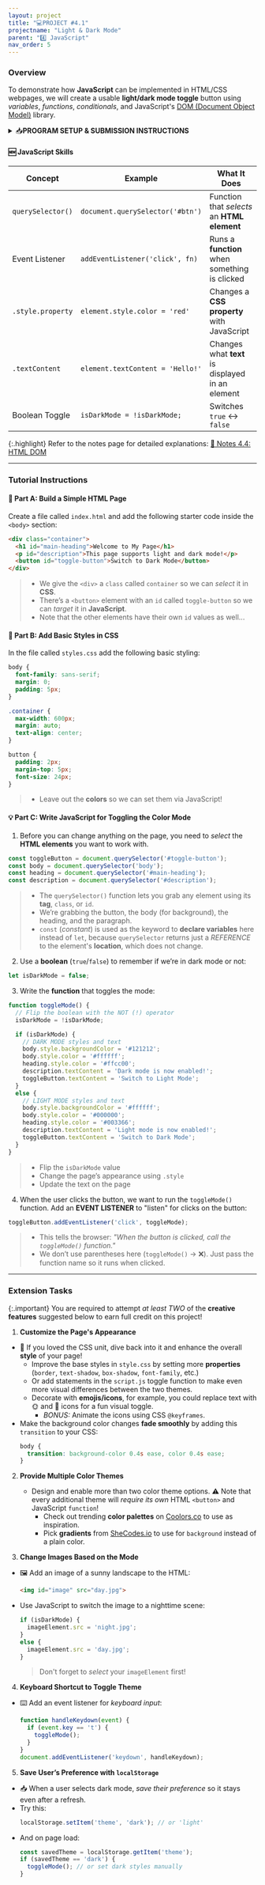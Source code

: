 ```yaml
---
layout: project
title: "💻PROJECT #4.1"
projectname: "Light & Dark Mode"
parent: "4️⃣ JavaScript"
nav_order: 5
---
```



### Overview

To demonstrate how **JavaScript** can be implemented in HTML/CSS webpages, we will create a usable **light/dark mode toggle** button using _variables_, _functions_, _conditionals_, and JavaScript's [DOM (Document Object Model)](https://developer.mozilla.org/en-US/docs/Web/API/Document_Object_Model/Introduction) library. 

<html>
<details>
<summary>📥<strong>PROGRAM SETUP & SUBMISSION INSTRUCTIONS</strong></summary>
  
<div class="setup" markdown="block">

1. Go to the `CS1 Project 4.1` assignment on **Blackbaud** and follow the provided **GitHub Classroom** link.
  > 📁 Clicking the link generates a **private repository** for your project with the appropriate starter code. Note that **projects** are stored within the [BWL-CS Organization](https://github.com/BWL-CS), so you _cannot_ access it from the "Your Repositories" page!
2. Open the repository in a **Codespace** whenever you spend time working on the program, in class or at home. 
  > ⚠️ Always remember to `commit changes` after every coding session!
3. When your project is complete, **submit the link to your repository** in the `CS1 Project 4.1` assignment on Blackbaud.

</div>
 
</details>
</html>

#### 🆕 JavaScript Skills

| Concept                | Example                              | What It Does                                      |
|------------------------|---------------------------------------|---------------------------------------------------|
| `querySelector()`      | `document.querySelector('#btn')`      | Function that _selects_ an **HTML element**                          |
| Event Listener         | `addEventListener('click', fn)`       | Runs a **function** when something is clicked        |
| `.style.property`      | `element.style.color = 'red'`         | Changes a **CSS property** with JavaScript           |
| `.textContent`         | `element.textContent = 'Hello!'`      | Changes what **text** is displayed in an element     |
| Boolean Toggle         | `isDarkMode = !isDarkMode;`           | Switches `true` ↔ `false`                          |

{:.highlight}
Refer to the notes page for detailed explanations: [📓 Notes 4.4: HTML DOM](https://coderina.dev/webdocs/docs/unit04/notes404.html)

--- 

### Tutorial Instructions

#### 🧱 Part A: Build a Simple HTML Page

Create a file called `index.html` and add the following starter code inside the `<body>` section:

```html
<div class="container">
  <h1 id="main-heading">Welcome to My Page</h1>
  <p id="description">This page supports light and dark mode!</p>
  <button id="toggle-button">Switch to Dark Mode</button>
</div>
```
> - We give the `<div>` a `class` called `container` so we can _select_ it in **CSS**.
> - There’s a `<button>` element with an `id` called `toggle-button` so we can _target_ it in **JavaScript**.
> - Note that the other elements have their own `id` values as well...

#### 🎨 Part B: Add Basic Styles in CSS

In the file called `styles.css` add the following basic styling:

```css
body {
  font-family: sans-serif;
  margin: 0;
  padding: 5px;
}

.container {
  max-width: 600px;
  margin: auto;
  text-align: center;
}

button {
  padding: 2px;
  margin-top: 5px;
  font-size: 24px;
}
```
> - Leave out the **colors** so we can set them via JavaScript!

#### 💡 Part C: Write JavaScript for Toggling the Color Mode

1. Before you can change anything on the page, you need to *select* the **HTML elements** you want to work with.
  ```javascript
  const toggleButton = document.querySelector('#toggle-button');
  const body = document.querySelector('body');
  const heading = document.querySelector('#main-heading');
  const description = document.querySelector('#description');
  ```
  > - The `querySelector()` function lets you grab any element using its **tag**, `class`, or `id`.
  > - We’re grabbing the button, the body (for background), the heading, and the paragraph.
  > - `const` (_constant_) is used as the keyword to **declare variables** here instead of `let`, because `querySelector` returns just a _REFERENCE_ to the element's **location**, which does not change. 

2. Use a **boolean** (`true`/`false`) to remember if we’re in dark mode or not:
  ```javascript
  let isDarkMode = false;
  ```

3. Write the **function** that toggles the mode:
  ```javascript
  function toggleMode() {
    // Flip the boolean with the NOT (!) operator
    isDarkMode = !isDarkMode; 
  
    if (isDarkMode) {
      // DARK MODE styles and text
      body.style.backgroundColor = '#121212';
      body.style.color = '#ffffff';
      heading.style.color = '#ffcc00';
      description.textContent = 'Dark mode is now enabled!';
      toggleButton.textContent = 'Switch to Light Mode';
    }
    else {
      // LIGHT MODE styles and text
      body.style.backgroundColor = '#ffffff';
      body.style.color = '#000000';
      heading.style.color = '#003366';
      description.textContent = 'Light mode is now enabled!';
      toggleButton.textContent = 'Switch to Dark Mode';
    }
  }
  ```
  > - Flip the `isDarkMode` value
  > - Change the page’s appearance using `.style`
  > - Update the text on the page

4. When the user clicks the button, we want to run the `toggleMode()` function. Add an **EVENT LISTENER** to "listen" for clicks on the button:
  ```javascript
  toggleButton.addEventListener('click', toggleMode);
  ```
  > - This tells the browser: _"When the button is clicked, call the `toggleMode()` function."_
  > - We don’t use parentheses here (`toggleMode()` → ❌). Just pass the function name so it runs when clicked.

---

### Extension Tasks

{:.important}
You are required to attempt _at least TWO_ of the **creative features** suggested below to earn full credit on this project! 

1. **Customize the Page's Appearance**
  - 🎨 If you loved the CSS unit, dive back into it and enhance the overall **style** of your page!
    - Improve the base styles in `style.css` by setting more **properties** (`border`, `text-shadow`, `box-shadow`, `font-family`, etc.) 
    - Or add statements in the `script.js` toggle function to make even more visual differences between the two themes.
    - Decorate with **emojis/icons**, for example, you could replace text with 🌞 and 🌙 icons for a fun visual toggle.
      - _BONUS:_ Animate the icons using CSS `@keyframes`.
  - Make the background color changes **fade smoothly** by adding this `transition` to your CSS:
    ```css
    body {
      transition: background-color 0.4s ease, color 0.4s ease;
    }
    ```

2. **Provide Multiple Color Themes**
   - Design and enable more than two color theme options. ⚠️ Note that every additional theme will _require its own_ HTML `<button>` and JavaScript `function`! 
     - Check out trending **color palettes** on [Coolors.co](https://coolors.co/palettes/trending) to use as inspiration.
     - Pick **gradients** from [SheCodes.io](https://www.shecodes.io/gradients) to use for `background` instead of a plain color.  

4. **Change Images Based on the Mode**
  - 🖼️ Add an image of a sunny landscape to the HTML:
    ```html
    <img id="image" src="day.jpg">
    ```
  - Use JavaScript to switch the image to a nighttime scene:
    ```javascript
    if (isDarkMode) {
      imageElement.src = 'night.jpg';
    }
    else {
      imageElement.src = 'day.jpg';
    }
    ```
    > Don't forget to _select_ your `imageElement` first! 

4. **Keyboard Shortcut to Toggle Theme**
  - ⌨️ Add an event listener for _keyboard input_:
    ```javascript
    function handleKeydown(event) {
      if (event.key == 't') {
        toggleMode();
      }
    }
    document.addEventListener('keydown', handleKeydown);
    ```
    
5. **Save User’s Preference with `localStorage`**
  - 📥 When a user selects dark mode, _save their preference_ so it stays even after a refresh.
  - Try this:
    ```javascript
    localStorage.setItem('theme', 'dark'); // or 'light'
    ```
  - And on page load:
    ```javascript
    const savedTheme = localStorage.getItem('theme');
    if (savedTheme == 'dark') {
      toggleMode(); // or set dark styles manually
    }
    ```

